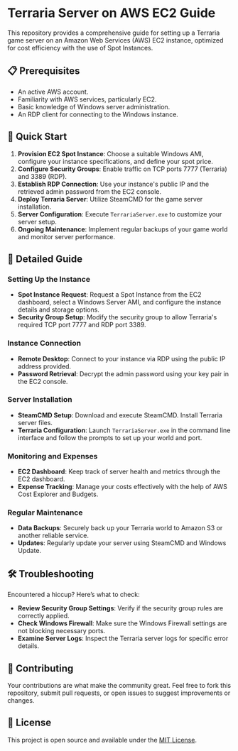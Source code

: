 # Terraria Server on AWS EC2 Guide

This repository provides a comprehensive guide for setting up a Terraria game server on an Amazon Web Services (AWS) EC2 instance, optimized for cost efficiency with the use of Spot Instances.

## 📋 Prerequisites

- An active AWS account.
- Familiarity with AWS services, particularly EC2.
- Basic knowledge of Windows server administration.
- An RDP client for connecting to the Windows instance.

## 🚀 Quick Start

1. **Provision EC2 Spot Instance**: Choose a suitable Windows AMI, configure your instance specifications, and define your spot price.
2. **Configure Security Groups**: Enable traffic on TCP ports 7777 (Terraria) and 3389 (RDP).
3. **Establish RDP Connection**: Use your instance's public IP and the retrieved admin password from the EC2 console.
4. **Deploy Terraria Server**: Utilize SteamCMD for the game server installation.
5. **Server Configuration**: Execute `TerrariaServer.exe` to customize your server setup.
6. **Ongoing Maintenance**: Implement regular backups of your game world and monitor server performance.

## 📘 Detailed Guide

### Setting Up the Instance

- **Spot Instance Request**: Request a Spot Instance from the EC2 dashboard, select a Windows Server AMI, and configure the instance details and storage options.
- **Security Group Setup**: Modify the security group to allow Terraria's required TCP port 7777 and RDP port 3389.

### Instance Connection

- **Remote Desktop**: Connect to your instance via RDP using the public IP address provided.
- **Password Retrieval**: Decrypt the admin password using your key pair in the EC2 console.

### Server Installation

- **SteamCMD Setup**: Download and execute SteamCMD. Install Terraria server files.
- **Terraria Configuration**: Launch `TerrariaServer.exe` in the command line interface and follow the prompts to set up your world and port.

### Monitoring and Expenses

- **EC2 Dashboard**: Keep track of server health and metrics through the EC2 dashboard.
- **Expense Tracking**: Manage your costs effectively with the help of AWS Cost Explorer and Budgets.

### Regular Maintenance

- **Data Backups**: Securely back up your Terraria world to Amazon S3 or another reliable service.
- **Updates**: Regularly update your server using SteamCMD and Windows Update.

## 🛠 Troubleshooting

Encountered a hiccup? Here’s what to check:

- **Review Security Group Settings**: Verify if the security group rules are correctly applied.
- **Check Windows Firewall**: Make sure the Windows Firewall settings are not blocking necessary ports.
- **Examine Server Logs**: Inspect the Terraria server logs for specific error details.

## 🤝 Contributing

Your contributions are what make the community great. Feel free to fork this repository, submit pull requests, or open issues to suggest improvements or changes.

## 📄 License

This project is open source and available under the [MIT License](LICENSE).

